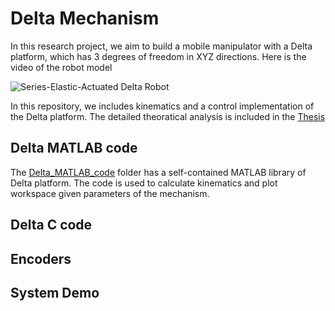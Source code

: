 # Delta Mechanism

In this research project, we aim to build a mobile manipulator with a Delta platform,
which has 3 degrees of freedom in XYZ directions. Here is the video of the robot model

![Series-Elastic-Actuated Delta Robot](https://www.youtube.com/watch?v=gFc7Y-O5YaY)

In this repository, we includes kinematics and a control implementation of the Delta platform.
The detailed theoratical analysis is included in the [Thesis](Thesis.pdf)

## Delta MATLAB code

The [Delta_MATLAB_code](/Delta_MATLAB_code) folder has a self-contained MATLAB library of Delta platform.
The code is used to calculate kinematics and plot workspace given parameters of the mechanism.

## Delta C code

## Encoders

## System Demo
